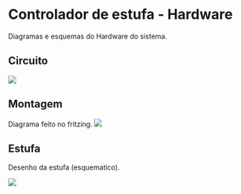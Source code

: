 # Controlador de estufa - Hardware
Diagramas e esquemas do Hardware do sistema.

## Circuito
![](circuito.jpeg)

## Montagem
Diagrama feito no fritzing.
![](fritzing.jpeg)

## Estufa
Desenho da estufa (esquematico).

![](xablaus.jpeg)
